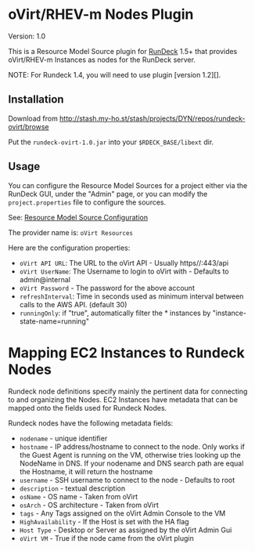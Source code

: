 oVirt/RHEV-m Nodes Plugin
========================

Version: 1.0

This is a Resource Model Source plugin for [RunDeck][] 1.5+ that provides
oVirt/RHEV-m Instances as nodes for the RunDeck server.

[RunDeck]: http://rundeck.org

NOTE: For Rundeck 1.4, you will need to use plugin [version 1.2][].

[version 1.0]: http://stash.my-ho.st/stash/projects/DYN/repos/rundeck-ovirt/browse

Installation
------------

Download from http://stash.my-ho.st/stash/projects/DYN/repos/rundeck-ovirt/browse

Put the `rundeck-ovirt-1.0.jar` into your `$RDECK_BASE/libext` dir.

Usage
-----

You can configure the Resource Model Sources for a project either via the
RunDeck GUI, under the "Admin" page, or you can modify the `project.properties`
file to configure the sources.

See: [Resource Model Source Configuration](http://rundeck.org/1.5/manual/plugins.html#resource-model-source-configuration)

The provider name is: `oVirt Resources`

Here are the configuration properties:

* `oVirt API URL`: The URL to the oVirt API - Usually https//<ovirthost>:443/api
* `oVirt UserName`: The Username to login to oVirt with - Defaults to admin@internal
* `oVirt Password` - The password for the above account
* `refreshInterval`: Time in seconds used as minimum interval between calls to the AWS API. (default 30)
* `runningOnly`: if "true", automatically filter the * instances by "instance-state-name=running"

Mapping EC2 Instances to Rundeck Nodes
=================

Rundeck node definitions specify mainly the pertinent data for connecting to and organizing the Nodes.  EC2 Instances have metadata that can be mapped onto the fields used for Rundeck Nodes.

Rundeck nodes have the following metadata fields:

* `nodename` - unique identifier
* `hostname` - IP address/hostname to connect to the node. Only works if the Guest Agent is running on the VM, otherwise tries looking up the NodeName in DNS. If your nodename and DNS search path are equal the Hostname, it will return the hostname
* `username` - SSH username to connect to the node - Defaults to root
* `description` - textual description
* `osName` - OS name - Taken from oVirt
* `osArch` - OS architecture - Taken from oVirt
* `tags` - Any Tags assigned on the oVirt Admin Console to the VM
* `HighAvailability` - If the Host is set with the HA flag
* `Host Type` - Desktop or Server as assigned by the oVirt Admin Gui
* `oVirt VM` - True if the node came from the oVirt plugin

